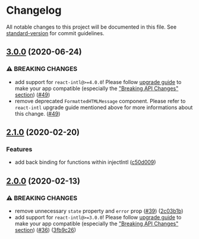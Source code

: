 # Changelog

All notable changes to this project will be documented in this file. See [standard-version](https://github.com/conventional-changelog/standard-version) for commit guidelines.

## [3.0.0](https://github.com/phrase/react-intl-phraseapp/compare/v2.0.1...v3.0.0) (2020-06-24)

### ⚠ BREAKING CHANGES

* add support for `react-intl@>=4.0.0`! Please follow [upgrade guide](https://formatjs.io/docs/react-intl/upgrade-guide-4x) to make your app compatible (especially the ["Breaking API Changes" section](https://formatjs.io/docs/react-intl/upgrade-guide-4x#breaking-api-changes)) ([#49](https://github.com/phrase/react-intl-phraseapp/pull/49))
* remove deprecated `FormattedHTMLMessage` component. Please refer to `react-intl` upgrade guide mentioned above for more informations about this change. ([#49](https://github.com/phrase/react-intl-phraseapp/pull/49))

## [2.1.0](https://github.com/phrase/react-intl-phraseapp/compare/v1.0.0...v2.1.0) (2020-02-20)

### Features

* add back binding for functions within injectIntl ([c50d009](https://github.com/phrase/react-intl-phraseapp/commit/c50d0093441472ad9d037198f22ac4ac589c382d))

## [2.0.0](https://github.com/phrase/react-intl-phraseapp/compare/v1.0.0...v2.0.0) (2020-02-13)

### ⚠ BREAKING CHANGES

* remove unnecessary `state` property and `error` prop ([#39](https://github.com/phrase/react-intl-phraseapp/pull/39)) ([2c03b1b](https://github.com/phrase/react-intl-phraseapp/commit/2c03b1b041e398775e52d57378546557e38a4f81))
* add support for `react-intl@>=3.0.0`! Please follow [upgrade guide](https://formatjs.io/docs/react-intl/upgrade-guide-3x) to make your app compatible (especially the ["Breaking API Changes" section](https://formatjs.io/docs/react-intl/upgrade-guide-3x#breaking-api-changes)) ([#36](https://github.com/phrase/react-intl-phraseapp/pull/36)) ([3fb9c26](https://github.com/phrase/react-intl-phraseapp/commit/3fb9c2612ba164824144bcc08cb4809aae1039a1))
